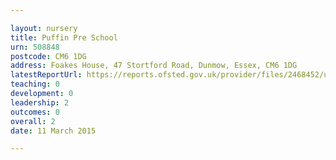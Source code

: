 ```yaml
---

layout: nursery
title: Puffin Pre School
urn: 508848
postcode: CM6 1DG
address: Foakes House, 47 Stortford Road, Dunmow, Essex, CM6 1DG
latestReportUrl: https://reports.ofsted.gov.uk/provider/files/2468452/urn/508848.pdf
teaching: 0
development: 0
leadership: 2
outcomes: 0
overall: 2
date: 11 March 2015

---
```

